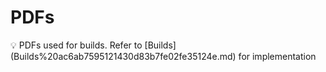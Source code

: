 # PDFs

<aside>
💡 PDFs used for builds. Refer to [Builds](Builds%20ac6ab7595121430d83b7fe02fe35124e.md) for implementation

</aside>